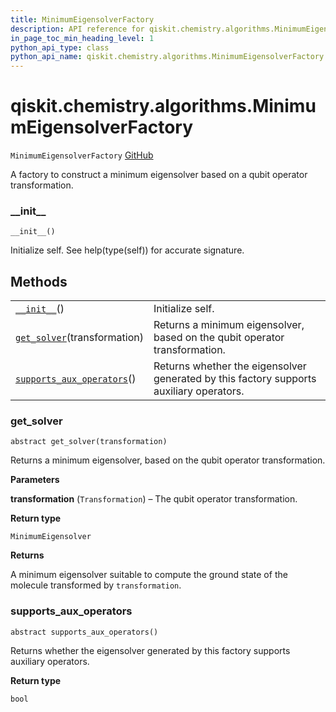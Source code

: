 ```yaml
---
title: MinimumEigensolverFactory
description: API reference for qiskit.chemistry.algorithms.MinimumEigensolverFactory
in_page_toc_min_heading_level: 1
python_api_type: class
python_api_name: qiskit.chemistry.algorithms.MinimumEigensolverFactory
---
```


<span id="qiskit-chemistry-algorithms-minimumeigensolverfactory" />

# qiskit.chemistry.algorithms.MinimumEigensolverFactory

<span id="qiskit.chemistry.algorithms.MinimumEigensolverFactory" />

`MinimumEigensolverFactory` [GitHub](https://github.com/qiskit-community/qiskit-aqua/tree/stable/0.8/qiskit/chemistry/algorithms/ground_state_solvers/minimum_eigensolver_factories/minimum_eigensolver_factory.py "view source code")

A factory to construct a minimum eigensolver based on a qubit operator transformation.

### \_\_init\_\_

<span id="qiskit.chemistry.algorithms.MinimumEigensolverFactory.__init__" />

`__init__()`

Initialize self. See help(type(self)) for accurate signature.

## Methods

|                                                                                                                                                                                            |                                                                                         |
| ------------------------------------------------------------------------------------------------------------------------------------------------------------------------------------------ | --------------------------------------------------------------------------------------- |
| [`__init__`](#qiskit.chemistry.algorithms.MinimumEigensolverFactory.__init__ "qiskit.chemistry.algorithms.MinimumEigensolverFactory.__init__")()                                           | Initialize self.                                                                        |
| [`get_solver`](#qiskit.chemistry.algorithms.MinimumEigensolverFactory.get_solver "qiskit.chemistry.algorithms.MinimumEigensolverFactory.get_solver")(transformation)                       | Returns a minimum eigensolver, based on the qubit operator transformation.              |
| [`supports_aux_operators`](#qiskit.chemistry.algorithms.MinimumEigensolverFactory.supports_aux_operators "qiskit.chemistry.algorithms.MinimumEigensolverFactory.supports_aux_operators")() | Returns whether the eigensolver generated by this factory supports auxiliary operators. |

### get\_solver

<span id="qiskit.chemistry.algorithms.MinimumEigensolverFactory.get_solver" />

`abstract get_solver(transformation)`

Returns a minimum eigensolver, based on the qubit operator transformation.

**Parameters**

**transformation** (`Transformation`) – The qubit operator transformation.

**Return type**

`MinimumEigensolver`

**Returns**

A minimum eigensolver suitable to compute the ground state of the molecule transformed by `transformation`.

### supports\_aux\_operators

<span id="qiskit.chemistry.algorithms.MinimumEigensolverFactory.supports_aux_operators" />

`abstract supports_aux_operators()`

Returns whether the eigensolver generated by this factory supports auxiliary operators.

**Return type**

`bool`

